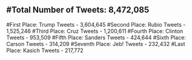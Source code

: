 #Total Number of Tweets: 8,472,085 
---
#First Place: Trump Tweets - 3,604,645
#Second Place: Rubio Tweets - 1,525,246
#Third Place: Cruz Tweets - 1,200,611
#Fourth Place: Clinton Tweets - 953,509
#Fifth Place: Sanders Tweets - 424,644
#Sixth Place: Carson Tweets - 314,209
#Seventh Place: Jeb! Tweets - 232,432
#Last Place: Kasich Tweets - 217,772
